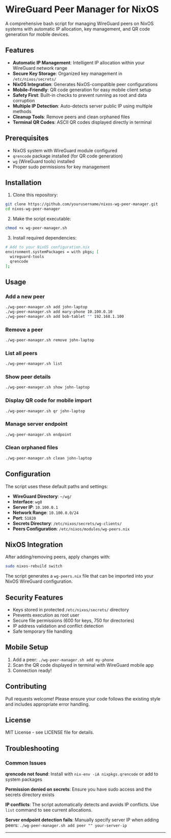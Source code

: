 # WireGuard Peer Manager for NixOS

A comprehensive bash script for managing WireGuard peers on NixOS systems with automatic IP allocation, key management, and QR code generation for mobile devices.

## Features

- **Automatic IP Management**: Intelligent IP allocation within your WireGuard network range
- **Secure Key Storage**: Organized key management in `/etc/nixos/secrets/`
- **NixOS Integration**: Generates NixOS-compatible peer configurations
- **Mobile-Friendly**: QR code generation for easy mobile client setup
- **Safety First**: Built-in checks to prevent running as root and data corruption
- **Multiple IP Detection**: Auto-detects server public IP using multiple methods
- **Cleanup Tools**: Remove peers and clean orphaned files
- **Terminal QR Codes**: ASCII QR codes displayed directly in terminal

## Prerequisites

- NixOS system with WireGuard module configured
- `qrencode` package installed (for QR code generation)
- `wg` (WireGuard tools) installed
- Proper sudo permissions for key management

## Installation

1. Clone this repository:
```bash
git clone https://github.com/yourusername/nixos-wg-peer-manager.git
cd nixos-wg-peer-manager
```

2. Make the script executable:
```bash
chmod +x wg-peer-manager.sh
```

3. Install required dependencies:
```bash
# Add to your NixOS configuration.nix
environment.systemPackages = with pkgs; [
  wireguard-tools
  qrencode
];
```

## Usage

### Add a new peer
```bash
./wg-peer-manager.sh add john-laptop
./wg-peer-manager.sh add mary-phone 10.100.0.10
./wg-peer-manager.sh add bob-tablet "" 192.168.1.100
```

### Remove a peer
```bash
./wg-peer-manager.sh remove john-laptop
```

### List all peers
```bash
./wg-peer-manager.sh list
```

### Show peer details
```bash
./wg-peer-manager.sh show john-laptop
```

### Display QR code for mobile import
```bash
./wg-peer-manager.sh qr john-laptop
```

### Manage server endpoint
```bash
./wg-peer-manager.sh endpoint
```

### Clean orphaned files
```bash
./wg-peer-manager.sh clean john-laptop
```

## Configuration

The script uses these default paths and settings:
- **WireGuard Directory**: `~/wg/`
- **Interface**: `wg0`
- **Server IP**: `10.100.0.1`
- **Network Range**: `10.100.0.0/24`
- **Port**: `51820`
- **Secrets Directory**: `/etc/nixos/secrets/wg-clients/`
- **Peers Configuration**: `/etc/nixos/modules/wg-peers.nix`

## NixOS Integration

After adding/removing peers, apply changes with:
```bash
sudo nixos-rebuild switch
```

The script generates a `wg-peers.nix` file that can be imported into your NixOS WireGuard configuration.

## Security Features

- Keys stored in protected `/etc/nixos/secrets/` directory
- Prevents execution as root user
- Secure file permissions (600 for keys, 750 for directories)
- IP address validation and conflict detection
- Safe temporary file handling

## Mobile Setup

1. Add a peer: `./wg-peer-manager.sh add my-phone`
2. Scan the QR code displayed in terminal with WireGuard mobile app
3. Connection ready!

## Contributing

Pull requests welcome! Please ensure your code follows the existing style and includes appropriate error handling.

## License

MIT License - see LICENSE file for details.

## Troubleshooting

### Common Issues

**qrencode not found**: Install with `nix-env -iA nixpkgs.qrencode` or add to system packages

**Permission denied on secrets**: Ensure you have sudo access and the secrets directory exists

**IP conflicts**: The script automatically detects and avoids IP conflicts. Use `list` command to see current allocations.

**Server endpoint detection fails**: Manually specify server IP when adding peers: `./wg-peer-manager.sh add peer "" your-server-ip`

---
